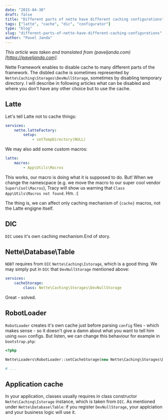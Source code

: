 ```yaml
---
date: "2015-04-30"
draft: false
title: "Different parts of nette have different caching configurations"
tags: ["latte", "cache", "dic", "configurator"]
type: "blog"
slug: "different-parts-of-nette-have-different-caching-configurations"
author: "Pavel Janda"
---
```


*This article was taken and translated from (paveljanda.com)[https://paveljanda.com].*

Nette Framework enables to disable cache to many different parts of the framework. The disbled cache is sometimes represented by `Nette\Caching\Storages\DevNullStorage`, sometimes by disabling temporary directory. I will describe in following articles what can be disabled and where you don't have any other choice but to use the cache.

## Latte

Let's tell Latte not to cache things:

```yaml
services:
    nette.latteFactory:
        setup:
            - setTempDirectory(NULL)
```

We may also add some custom macros:

```yaml
latte:
    macros:
        - App\Utils\Macros
```

This works, our macro is doing what it is supposed to do. But! When we change the namescpace (e.g. we move the macro to our super cool vendor `Super\Cool\Macros`), Tracy will show us warning that `Class App\Utils\Macros not found`. Hm. :(

The thing is, we can affect only caching mechanism of `{cache}` macros, not the Latte engigne itself.

## DIC

`DIC` uses it's own caching mechanism.End of story.

## Nette\Database\Table

`NDBT` requires from `DIC` `Nette\Caching\Istorage`, which is a good thing. We may simply put in `DIC` that `DevNullStorage` mentioned above:

```yaml
services:
    cacheStorage:
        class: Nette\Caching\Storages\DevNullStorage
```

Great - solved.

## RobotLoader

`RobotLoader` creates it's own cache just before parsing `config` files - which makes sense - so it doesn't give a damn about what you want to tell him using `neon` configs. But listen, we can change this behaviour for example in `bootstrap.php`: 

```php
<?php

Nette\Loaders\RobotLoader::setCacheStorage(new Nette\Caching\Storages\DevNullStorage).

# ...
```

## Application cache

In your application, classes usually requires in class constructor `Nette\Caching\Istorage` instance, which is taken from `DIC`. As mentioned under `Nette\Database\Table`: if you register `DevNullStorage`, your applciation and your business logic will use it.
